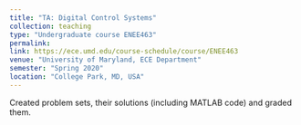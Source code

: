 ```yaml
---
title: "TA: Digital Control Systems"
collection: teaching
type: "Undergraduate course ENEE463"
permalink:
link: https://ece.umd.edu/course-schedule/course/ENEE463
venue: "University of Maryland, ECE Department"
semester: "Spring 2020"
location: "College Park, MD, USA"
---
```


Created problem sets, their solutions (including MATLAB code) and graded them. 
 
